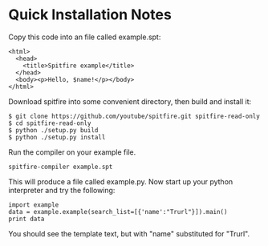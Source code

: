 # Quick Installation Notes #

Copy this code into an file called example.spt:
```
<html>
  <head>
    <title>Spitfire example</title>
  </head>
  <body><p>Hello, $name!</p></body>
</html>
```

Download spitfire into some convenient directory, then build and install it:
```
$ git clone https://github.com/youtube/spitfire.git spitfire-read-only
$ cd spitfire-read-only
$ python ./setup.py build
$ python ./setup.py install
```

Run the compiler on your example file.
```
spitfire-compiler example.spt
```
This will produce a file called example.py. Now start up your python interpreter and try the following:
```
import example
data = example.example(search_list=[{'name':"Trurl"}]).main()
print data
```

You should see the template text, but with "name" substituted for "Trurl".
